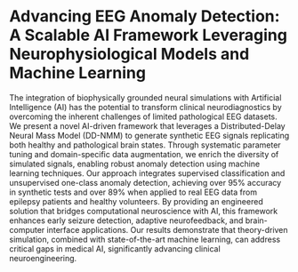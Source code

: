 # Advancing EEG Anomaly Detection: A Scalable AI Framework Leveraging Neurophysiological Models and Machine Learning

The integration of biophysically grounded neural simulations with Artificial Intelligence (AI) has the potential to transform clinical neurodiagnostics by overcoming the inherent challenges of limited pathological EEG datasets. We present a novel AI-driven framework that leverages a Distributed-Delay Neural Mass Model (DD-NMM) to generate synthetic EEG signals replicating both healthy and pathological brain states. Through systematic parameter tuning and domain-specific data augmentation, we enrich the diversity of simulated signals, enabling robust anomaly detection using machine learning techniques. Our approach integrates supervised classification and unsupervised one-class anomaly detection, achieving over 95\% accuracy in synthetic tests and over 89\% when applied to real EEG data from epilepsy patients and healthy volunteers. By providing an engineered solution that bridges computational neuroscience with AI, this framework enhances early seizure detection, adaptive neurofeedback, and brain-computer interface applications. Our results demonstrate that theory-driven simulation, combined with state-of-the-art machine learning, can address critical gaps in medical AI, significantly advancing clinical neuroengineering.
